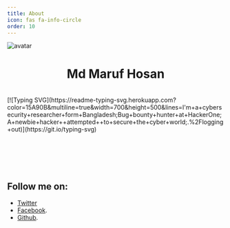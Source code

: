 ```yaml
---
title: About
icon: fas fa-info-circle
order: 10
---
```

![avatar](https://images.weserv.nl/?url=https://i.imgur.com/l0N48kH.png?v=4&h=200&w=200&fit=cover&mask=circle&maxage=7d)
<h1 align="center">Md Maruf Hosan</h1><br>
[![Typing SVG](https://readme-typing-svg.herokuapp.com?color=15A90B&multiline=true&width=700&height=500&lines=I'm+a+cybersecurity+researcher+form+Bangladesh;Bug+bounty+hunter+at+HackerOne;A+newbie+hacker++attempted++to+secure+the+cyber+world;.%2Flogging+out)](https://git.io/typing-svg)

<script src="https://tryhackme.com/badge/780589"></script>
<br><br><br><br>
## Follow me on: 
- [Twitter](https://twitter.com/0xmaruf)
- [Facebook](https://facebook.com/0xmaruf).
- [Github](https://github.com/0xmaruf).
